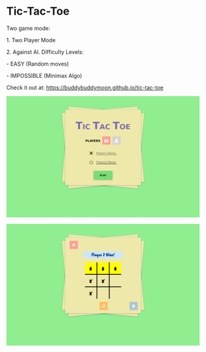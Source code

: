 # Tic-Tac-Toe

Two game mode:
<p></p>
    1. Two Player Mode
    <p></p>
    2. Against AI. Difficulty Levels:
    <p></p>
        - EASY (Random moves)
    <p></p>
        - IMPOSSIBLE (Minimax Algo)
    <p></p>


Check it out at: https://buddybuddymoon.github.io/tic-tac-toe

![What is this](screenshot1.png?raw=true "Screenshot")

![What is this](screenshot2.png?raw=true "Screenshot")
